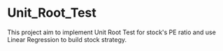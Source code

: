 # Unit_Root_Test
This project aim to implement Unit Root Test for stock's PE ratio and use Linear Regression to build stock strategy.
